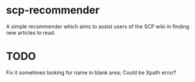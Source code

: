 # scp-recommender
A simple recommender which aims to assist users of the SCP wiki in finding new articles to read.

# TODO
Fix it sometimes looking for name in blank area; Could be Xpath error?
